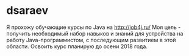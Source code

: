 ﻿# dsaraev
 Я прохожу обучающие курсы по Java на http://job4j.ru/
 Моя цель - получить необходимый набор навыков и знаний для устройства на работу Java-программистом, с последующим развитием в этой области.
 Освоить курс планирую до осени 2018 года.